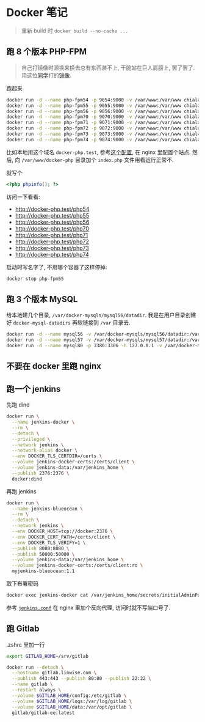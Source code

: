 # Docker 笔记

> 重新 build 时 `docker build --no-cache ...`

## 跑 8 个版本 PHP-FPM

> 自己打镜像时源换来换去总有东西装不上, 干脆站在巨人肩膀上, 罢了罢了.
> 用这位[同学](https://github.com/chialab/docker-php)打的[镜像](https://hub.docker.com/r/chialab/php).

跑起来

```sh
docker run -d --name php-fpm54 -p 9054:9000 -v /var/www:/var/www chialab/php:5.4-fpm
docker run -d --name php-fpm55 -p 9055:9000 -v /var/www:/var/www chialab/php:5.5-fpm
docker run -d --name php-fpm56 -p 9056:9000 -v /var/www:/var/www chialab/php:5.6-fpm
docker run -d --name php-fpm70 -p 9070:9000 -v /var/www:/var/www chialab/php:7.0-fpm
docker run -d --name php-fpm71 -p 9071:9000 -v /var/www:/var/www chialab/php:7.1-fpm
docker run -d --name php-fpm72 -p 9072:9000 -v /var/www:/var/www chialab/php:7.2-fpm
docker run -d --name php-fpm73 -p 9073:9000 -v /var/www:/var/www chialab/php:7.3-fpm
docker run -d --name php-fpm74 -p 9074:9000 -v /var/www:/var/www chialab/php:7.4-fpm
```

比如本地用这个域名 `docker-php.test`, 参考[这个配置](docker-php.conf), 在 nginx 里配置个站点. 然后, 向 `/var/www/docker-php` 目录加个 `index.php` 文件用看运行正常不.

就写个

```php
<?php phpinfo(); ?>
```

访问一下看看:

- http://docker-php.test/php54
- http://docker-php.test/php55
- http://docker-php.test/php56
- http://docker-php.test/php70
- http://docker-php.test/php71
- http://docker-php.test/php72
- http://docker-php.test/php73
- http://docker-php.test/php74

启动时写名字了, 不用哪个容器了这样停掉:

```sh
docker stop php-fpm55
```

## 跑 3 个版本 MySQL


给本地建几个目录, `/var/docker-mysqls/mysql56/datadir`.
我是在用户目录创建好 `docker-mysql-datadirs` 再软链接到 `/var` 目录去.

```sh
docker run -d --name mysql56 -v /var/docker-mysqls/mysql56/datadir:/var/lib/mysql -e MYSQL_ROOT_PASSWORD=root mysql:5.6
docker run -d --name mysql57 -v /var/docker-mysqls/mysql57/datadir:/var/lib/mysql -e MYSQL_ROOT_PASSWORD=root mysql:5.7
docker run -d --name mysql80 -p 3380:3306 -h 127.0.0.1 -v /var/docker-mysqls/mysql80/datadir:/var/lib/mysql -e MYSQL_ROOT_PASSWORD=root mysql:8.0
```
## 不要在 docker 里跑 nginx


## 跑一个 jenkins

先跑 dind

```sh
docker run \
  --name jenkins-docker \
  --rm \
  --detach \
  --privileged \
  --network jenkins \
  --network-alias docker \
  --env DOCKER_TLS_CERTDIR=/certs \
  --volume jenkins-docker-certs:/certs/client \
  --volume jenkins-data:/var/jenkins_home \
  --publish 2376:2376 \
  docker:dind
```

再跑 jenkins

```sh
docker run \
  --name jenkins-blueocean \
  --rm \
  --detach \
  --network jenkins \
  --env DOCKER_HOST=tcp://docker:2376 \
  --env DOCKER_CERT_PATH=/certs/client \
  --env DOCKER_TLS_VERIFY=1 \
  --publish 8080:8080 \
  --publish 50000:50000 \
  --volume jenkins-data:/var/jenkins_home \
  --volume jenkins-docker-certs:/certs/client:ro \
  myjenkins-blueocean:1.1
```

取下布署密码

```sh
docker exec jenkins-docker cat /var/jenkins_home/secrets/initialAdminPassword
```

参考 [`jenkins.conf`](jenkins.conf) 在 nginx 里加个反向代理, 访问时就不写端口号了.

## 跑 Gitlab

.zshrc 里加一行

```sh
export GITLAB_HOME=/srv/gitlab
```

```sh
docker run --detach \
  --hostname gitlab.linwise.com \
  --publish 443:443 --publish 80:80 --publish 22:22 \
  --name gitlab \
  --restart always \
  --volume $GITLAB_HOME/config:/etc/gitlab \
  --volume $GITLAB_HOME/logs:/var/log/gitlab \
  --volume $GITLAB_HOME/data:/var/opt/gitlab \
  gitlab/gitlab-ee:latest
```



